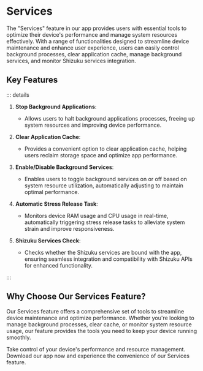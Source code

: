 # Services

The "Services" feature in our app provides users with essential tools to optimize their device's performance and manage system resources effectively. With a range of functionalities designed to streamline device maintenance and enhance user experience, users can easily control background processes, clear application cache, manage background services, and monitor Shizuku services integration.

## Key Features

::: details

1. **Stop Background Applications**:

   - Allows users to halt background applications processes, freeing up system resources and improving device performance.

2. **Clear Application Cache**:

   - Provides a convenient option to clear application cache, helping users reclaim storage space and optimize app performance.

3. **Enable/Disable Background Services**:

   - Enables users to toggle background services on or off based on system resource utilization, automatically adjusting to maintain optimal performance.

4. **Automatic Stress Release Task**:

   - Monitors device RAM usage and CPU usage in real-time, automatically triggering stress release tasks to alleviate system strain and improve responsiveness.

5. **Shizuku Services Check**:
   - Checks whether the Shizuku services are bound with the app, ensuring seamless integration and compatibility with Shizuku APIs for enhanced functionality.

:::

## Why Choose Our Services Feature?

Our Services feature offers a comprehensive set of tools to streamline device maintenance and optimize performance. Whether you're looking to manage background processes, clear cache, or monitor system resource usage, our feature provides the tools you need to keep your device running smoothly.

Take control of your device's performance and resource management. Download our app now and experience the convenience of our Services feature.
